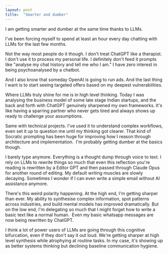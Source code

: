 ```yaml
---
layout: post
title:  "Smarter and dumber"
---
```


I am getting smarter and dumber at the same time thanks to LLMs.

I've been forcing myself to spend at least an hour every day chatting with LLMs for the last few months.

Not the way most people do it though. I don't treat ChatGPT like a therapist. I don't use it to process my personal life. I definitely don't feed it prompts like "analyse my chat history and tell me who I am." I have zero interest in being psychoanalysed by a chatbot.

And I also know that someday OpenAI is going to run ads. And the last thing I want is to start seeing targeted offers based on my deepest vulnerabilities.

Where LLMs truly shine for me is in high level thinking. Today I was analysing the business model of some late stage Indian startups, and the back and forth with ChatGPT genuinely sharpened my own frameworks. It's like having a sparring partner who never gets tired and always shows up ready to challenge your assumptions. 

Same with technical projects. I've used it to understand complex workflows, even set it up to question me until my thinking got clearer. That kind of Socratic prompting has been huge for improving how I reason through architecture and implementation. 
I'm probably getting dumber at the basics though.

I barely type anymore. Everything is a thought dump through voice to text. I rely on LLMs to rewrite things so much that even this reflection you're reading is rewritten by a Editor GPT and then passed through Claude Opus for another round of editing. My default writing muscles are slowly decaying. Sometimes I wonder if I can even write a simple email without AI assistance anymore.

There's this weird polarity happening. At the high end, I'm getting sharper than ever. My ability to synthesise complex information, spot patterns across industries, and build mental models has improved dramatically. But on the low end, I'm delegating so much that I might forget how to write a basic text like a normal human.  Even my basic whatsapp messages are now being rewritten by ChatGPT.

I think a lot of power users of LLMs are going through this cognitive bifurcation, even if they don't say it out loud. We're getting sharper at high level synthesis while atrophying at routine tasks. In my case, it's showing up as better systems thinking but declining baseline communication hygiene.
